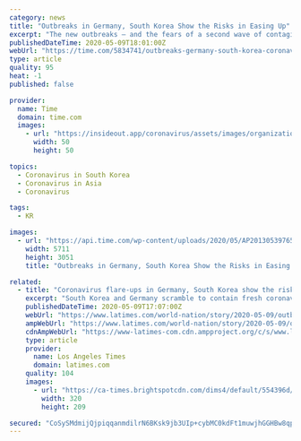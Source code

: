 ```yaml
---
category: news
title: "Outbreaks in Germany, South Korea Show the Risks in Easing Up"
excerpt: "The new outbreaks — and the fears of a second wave of contagion — underscored the dangers authorities face as they try to reopen their economies. Around the world, the U.S. and other hard-hit countries are wrestling with how to ease curbs on business and public activity without causing the virus to come surging back."
publishedDateTime: 2020-05-09T18:01:00Z
webUrl: "https://time.com/5834741/outbreaks-germany-south-korea-coronavirus/"
type: article
quality: 95
heat: -1
published: false

provider:
  name: Time
  domain: time.com
  images:
    - url: "https://insideout.app/coronavirus/assets/images/organizations/time.com-50x50.jpg"
      width: 50
      height: 50

topics:
  - Coronavirus in South Korea
  - Coronavirus in Asia
  - Coronavirus

tags:
  - KR

images:
  - url: "https://api.time.com/wp-content/uploads/2020/05/AP20130539765002.jpg"
    width: 5711
    height: 3051
    title: "Outbreaks in Germany, South Korea Show the Risks in Easing Up"

related:
  - title: "Coronavirus flare-ups in Germany, South Korea show the risks in easing restrictions"
    excerpt: "South Korea and Germany scramble to contain fresh coronavirus outbreaks while Italians rediscover la dolce vita as countries begin to reopen."
    publishedDateTime: 2020-05-09T17:07:00Z
    webUrl: "https://www.latimes.com/world-nation/story/2020-05-09/outbreaks-in-germany-s-korea-show-the-risks-in-easing-up"
    ampWebUrl: "https://www.latimes.com/world-nation/story/2020-05-09/outbreaks-in-germany-s-korea-show-the-risks-in-easing-up?_amp=true"
    cdnAmpWebUrl: "https://www-latimes-com.cdn.ampproject.org/c/s/www.latimes.com/world-nation/story/2020-05-09/outbreaks-in-germany-s-korea-show-the-risks-in-easing-up?_amp=true"
    type: article
    provider:
      name: Los Angeles Times
      domain: latimes.com
    quality: 104
    images:
      - url: "https://ca-times.brightspotcdn.com/dims4/default/554396d/2147483647/strip/true/crop/3060x1999+0+196/resize/320x209!/quality/90/?url=https%3A%2F%2Fcalifornia-times-brightspot.s3.amazonaws.com%2F28%2F3c%2F8f91ad034b1e8b1e2c0589f0a3cf%2F49534865371-05ecf26c90-o.jpg"
        width: 320
        height: 209

secured: "CoSySMdmijQjpiqqanmdilrN6BKsk9jb3UIp+cybMC0kdFt1muwjhGGHBw8qp/F67pGcF/EgVjcm0tE4DAxdEL5g6xzv+YOtuIjbBSjV+KRNfd+rKJWxw3aecSmg3b+o4PpeyyNz68Q5fQYROztVDjGoYAr+Zy+W+crSt7f44J4KLtirRSSuJGeshmzXcQazbnL9+GO0FTcULd0rCUN9EPSDLSj/un4xflNJc924rioHafjPhwZqmqI3hartRw3VaC5ogI7DhaMaX/OhHVZUKD2oJxlSmAVtjipYQSqBa/O3tOxK4OO4WsbRZr0OBShL8HMwZNV2OSAbU8dYQuNKPLMq4GaTjmu5Q2sk/YcEEjXzeea8ZCXIpc5nNO0vfgiG8mWFleQC6mKfl4fma8yQUiE0hUwu+LEqo0GIlTUHJ+mQTVNKi95OT487D4P1oPBx4GAqDohzsAFQsnia9BggDoEzeQisTUCKY1eo0V/6wm0=;zR8Nv6wvyxfOEQtdSomi3g=="
---
```


